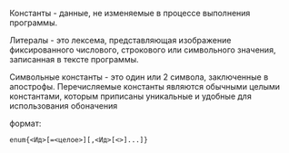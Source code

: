 Константы - данные, не изменяемые в процессе выполнения программы.

Литералы - это лексема, представляющая изображение фиксированного числового, строкового или символьного значения, записанная в тексте программы. 

Символьные константы - это один или 2 символа, заключенные в апострофы. 
Перечисляемые константы являются обычными целыми константами, которым приписаны уникальные и удобные для использования обоначения

формат:
```
enum{<Ид>[=<целое>][,<Ид>[<>]...]}
```
